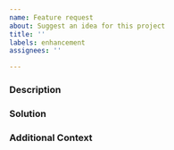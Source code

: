 ```yaml
---
name: Feature request
about: Suggest an idea for this project
title: ''
labels: enhancement
assignees: ''

---
```


### Description
<!-- What is the feature you want? -->

### Solution
<!-- How should it work? -->

### Additional Context
<!-- Any extra details or screenshots. -->

